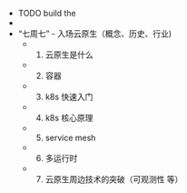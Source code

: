 - TODO build the
-
- “七周七” - 入场云原生（概念、历史、行业)
	- 1. 云原生是什么
	- 2. 容器
	- 3. k8s 快速入门
	- 4. k8s 核心原理
	- 5. service mesh
	- 6. 多运行时
	- 7. 云原生周边技术的突破（可观测性 等）
